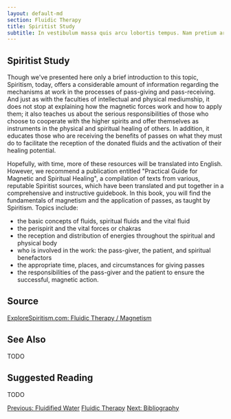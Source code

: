 ```yaml
---
layout: default-md
section: Fluidic Therapy
title: Spiritist Study
subtitle: In vestibulum massa quis arcu lobortis tempus. Nam pretium arcu in odio vulputate luctus.
---
```


## Spiritist Study
Though we've presented here only a brief introduction to this topic, Spiritism, today, offers a considerable amount of information regarding the mechanisms at work in the processes of pass-giving and pass-receiving.  And just as with the faculties of intellectual and physical mediumship, it does not stop at explaining how the magnetic forces work and how to apply them; it also teaches us about the serious responsibilities of those who choose to cooperate with the higher spirits and offer themselves as instruments in the physical and spiritual healing of others.  In addition, it educates those who are receiving the benefits of passes on what they must do to facilitate the reception of the donated fluids and the activation of their healing potential.

Hopefully, with time, more of these resources will be translated into English.  However, we recommend a publication entitled "Practical Guide for Magnetic and Spiritual Healing", a compilation of texts from various, reputable Spiritist sources, which have been translated and put together in a comprehensive and  instructive guidebook. In this book, you will find the fundamentals of magnetism and the application of passes, as taught by Spiritism.  Topics include:
- the basic concepts of fluids, spiritual fluids and the vital fluid
- the perispirit and the vital forces or chakras
- the reception and distribution of energies throughout the spiritual and physical body
- who is involved in the work: the pass-giver, the patient, and spiritual benefactors
- the appropriate time, places, and circumstances for giving passes
- the responsibilities of the pass-giver and the patient to ensure the successful, magnetic action.
	


## Source
[ExploreSpiritism.com: Fluidic Therapy / Magnetism](//www.explorespiritism.com/Science_Fluidic%20Therapy_Definition.htm)


## See Also
TODO


## Suggested Reading
TODO



<a href="fluidified-water" class="button">Previous: Fluidified Water</a>
<a href="./" class="button special">Fluidic Therapy</a>
<a href="bibliography" class="button">Next: Bibliography</a>

